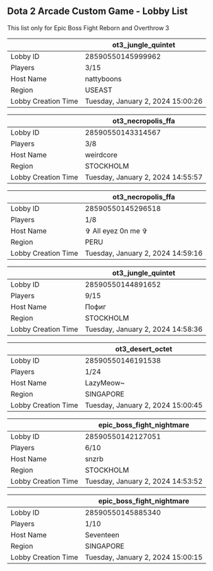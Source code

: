 ## Dota 2 Arcade Custom Game - Lobby List

This list only for Epic Boss Fight Reborn and Overthrow 3

|  | ot3_jungle_quintet |
| ------ | ------ |
| Lobby ID | 28590550145999962 |
| Players | 3/15 |
| Host Name | nattyboons |
| Region | USEAST |
| Lobby Creation Time | Tuesday, January 2, 2024 15:00:26 |


|  | ot3_necropolis_ffa |
| ------ | ------ |
| Lobby ID | 28590550143314567 |
| Players | 3/8 |
| Host Name | weirdcore |
| Region | STOCKHOLM |
| Lobby Creation Time | Tuesday, January 2, 2024 14:55:57 |


|  | ot3_necropolis_ffa |
| ------ | ------ |
| Lobby ID | 28590550145296518 |
| Players | 1/8 |
| Host Name | ✞ All eyez 0n me ✞ |
| Region | PERU |
| Lobby Creation Time | Tuesday, January 2, 2024 14:59:16 |


|  | ot3_jungle_quintet |
| ------ | ------ |
| Lobby ID | 28590550144891652 |
| Players | 9/15 |
| Host Name | Пофиг |
| Region | STOCKHOLM |
| Lobby Creation Time | Tuesday, January 2, 2024 14:58:36 |


|  | ot3_desert_octet |
| ------ | ------ |
| Lobby ID | 28590550146191538 |
| Players | 1/24 |
| Host Name | LazyMeow~ |
| Region | SINGAPORE |
| Lobby Creation Time | Tuesday, January 2, 2024 15:00:45 |


|  | epic_boss_fight_nightmare |
| ------ | ------ |
| Lobby ID | 28590550142127051 |
| Players | 6/10 |
| Host Name | snzrb |
| Region | STOCKHOLM |
| Lobby Creation Time | Tuesday, January 2, 2024 14:53:52 |


|  | epic_boss_fight_nightmare |
| ------ | ------ |
| Lobby ID | 28590550145885340 |
| Players | 1/10 |
| Host Name | Seventeen |
| Region | SINGAPORE |
| Lobby Creation Time | Tuesday, January 2, 2024 15:00:15 |


